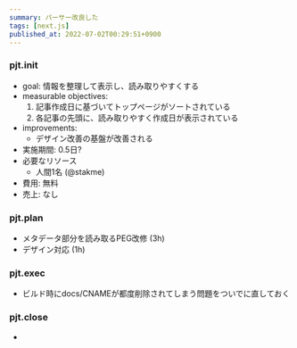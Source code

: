 ```yaml
---
summary: パーサー改良した
tags: [next.js]
published_at: 2022-07-02T00:29:51+0900
---
```


### pjt.init

- goal: 情報を整理して表示し、読み取りやすくする
- measurable objectives:
    1. 記事作成日に基づいてトップページがソートされている
    1. 各記事の先頭に、読み取りやすく作成日が表示されている
- improvements:
    - デザイン改善の基盤が改善される
- 実施期間: 0.5日?
- 必要なリソース
    - 人間1名 (@stakme)
- 費用: 無料
- 売上: なし

### pjt.plan

- メタデータ部分を読み取るPEG改修 (3h)
- デザイン対応 (1h)

### pjt.exec

- ビルド時にdocs/CNAMEが都度削除されてしまう問題をついでに直しておく

### pjt.close

- 
